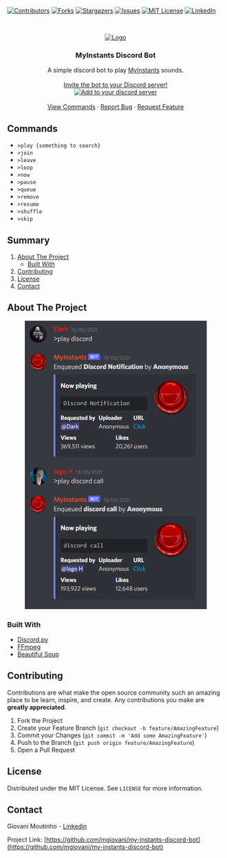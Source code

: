 [![Contributors][contributors-shield]][contributors-url]
[![Forks][forks-shield]][forks-url]
[![Stargazers][stars-shield]][stars-url]
[![Issues][issues-shield]][issues-url]
[![MIT License][license-shield]][license-url]
[![LinkedIn][linkedin-shield]][linkedin-url]



<br />
<p align="center">
  <a href="https://github.com/mgiovani/my-instants-discord-bot">
    <img src="https://images-na.ssl-images-amazon.com/images/I/61LNAo2K9RL.png" alt="Logo" width="256" height="256">
  </a>

  <h3 align="center">MyInstants Discord Bot</h3>

  <p align="center">
    A simple discord bot to play <a href="https://www.myinstants.com/">MyInstants</a> sounds.
    <br />
    <br />
    <a href="https://discord.com/api/oauth2/authorize?client_id=836019264124354571&permissions=2150747200&scope=bot">
        Invite the bot to your Discord server!
        <br />
        <img src="https://discord.com/assets/e4923594e694a21542a489471ecffa50.svg" alt="Add to your discord server" height="100">
    </a>
    <br />
    <br />
    <a href="#commands">View Commands</a>
    ·
    <a href="https://github.com/mgiovani/my-instants-discord-bot/issues">Report Bug</a>
    ·
    <a href="https://github.com/mgiovani/my-instants-discord-bot/issues">Request Feature</a>
  </p>
</p>


## Commands

- ``>play {something to search}``
- ``>join``
- ``>leave``
- ``>loop``
- ``>now``
- ``>pause``
- ``>queue``
- ``>remove``
- ``>resume``
- ``>shuffle``
- ``>skip``

## Summary

<ol>
<li>
    <a href="#about-the-project">About The Project</a>
    <ul>
    <li><a href="#built-with">Built With</a></li>
    </ul>
</li>
<li><a href="#contributing">Contributing</a></li>
<li><a href="#license">License</a></li>
<li><a href="#contact">Contact</a></li>
</ol>


## About The Project

<div align="center">
  <img src="images/bot-play.png" alt="Project screenshot" >
</div>

### Built With

* [Discord.py](https://discordpy.readthedocs.io/en/stable/)
* [FFmpeg](https://www.ffmpeg.org/)
* [Beautiful Soup](https://pypi.org/project/beautifulsoup4/)


## Contributing

Contributions are what make the open source community such an amazing place to be learn, inspire, and create. Any contributions you make are **greatly appreciated**.

1. Fork the Project
2. Create your Feature Branch (`git checkout -b feature/AmazingFeature`)
3. Commit your Changes (`git commit -m 'Add some AmazingFeature'`)
4. Push to the Branch (`git push origin feature/AmazingFeature`)
5. Open a Pull Request



## License

Distributed under the MIT License. See `LICENSE` for more information.



## Contact

Giovani Moutinho - [Linkedin](https://www.linkedin.com/in/mgiovani/)

Project Link: [https://github.com/mgiovani/my-instants-discord-bot](https://github.com/mgiovani/my-instants-discord-bot)



[contributors-shield]: https://img.shields.io/github/contributors/mgiovani/my-instants-discord-bot.svg?style=for-the-badge
[contributors-url]: https://github.com/mgiovani/my-instants-discord-bot/graphs/contributors
[forks-shield]: https://img.shields.io/github/forks/mgiovani/my-instants-discord-bot.svg?style=for-the-badge
[forks-url]: https://github.com/mgiovani/my-instants-discord-bot/network/members
[stars-shield]: https://img.shields.io/github/stars/mgiovani/my-instants-discord-bot.svg?style=for-the-badge
[stars-url]: https://github.com/mgiovani/my-instants-discord-bot/stargazers
[issues-shield]: https://img.shields.io/github/issues/mgiovani/my-instants-discord-bot.svg?style=for-the-badge
[issues-url]: https://github.com/mgiovani/my-instants-discord-bot/issues
[license-shield]: https://img.shields.io/github/license/mgiovani/my-instants-discord-bot.svg?style=for-the-badge
[license-url]: https://github.com/mgiovani/my-instants-discord-bot/blob/main/LICENSE.txt
[linkedin-shield]: https://img.shields.io/badge/-LinkedIn-black.svg?style=for-the-badge&logo=linkedin&colorB=555
[linkedin-url]: https://linkedin.com/in/mgiovani
